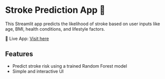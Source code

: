 # Stroke Prediction App 🧠

This Streamlit app predicts the likelihood of stroke based on user inputs like age, BMI, health conditions, and lifestyle factors.

🔗 Live App: [Visit here](https://your-app-link.streamlit.app)

## Features
- Predict stroke risk using a trained Random Forest model
- Simple and interactive UI
